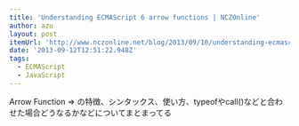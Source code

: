 ```yaml
---
title: 'Understanding ECMAScript 6 arrow functions | NCZOnline'
author: azu
layout: post
itemUrl: 'http://www.nczonline.net/blog/2013/09/10/understanding-ecmascript-6-arrow-functions/'
date: '2013-09-12T12:51:22.948Z'
tags:
  - ECMAScript
  - JavaScript
---
```

Arrow Function => の特徴、シンタックス、使い方、typeofやcall()などと合わせた場合どうなるかなどについてまとまってる
